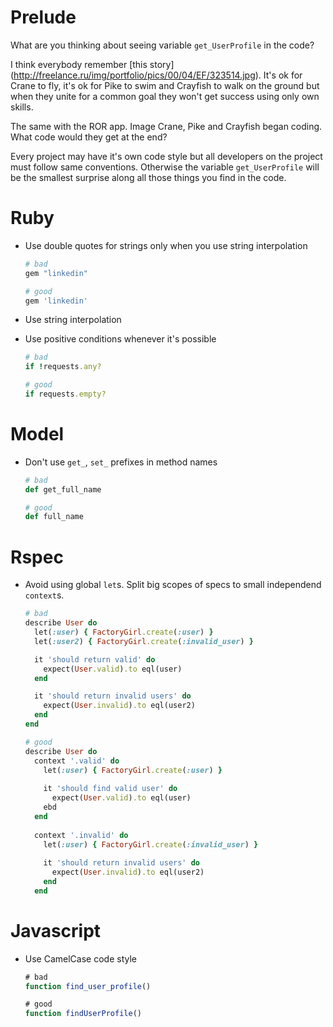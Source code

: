 # Prelude

What are you thinking about seeing variable `get_UserProfile` in the code?

I think everybody remember [this story] (http://freelance.ru/img/portfolio/pics/00/04/EF/323514.jpg). It's ok for Crane to fly, it's ok for Pike to swim and Crayfish to walk on the ground but when they unite for a common goal they won't get success using only own skills.

The same with the ROR app. Image Crane, Pike and Crayfish began coding. What code would they get at the end?

Every project may have it's own code style but all developers on the project must follow same conventions.
Otherwise the variable `get_UserProfile` will be the smallest surprise along all those things you find in the code.

# Ruby

* Use double quotes for strings only when you use string interpolation

    ```Ruby
    # bad
    gem "linkedin"
    
    # good
    gem 'linkedin'
    ```
    
* Use string interpolation
  
* Use positive conditions whenever it's possible

    ```Ruby
    # bad
    if !requests.any?
    
    # good
    if requests.empty?
    
# Model

* Don't use `get_`, `set_` prefixes in method names
    
    ```Ruby
    # bad
    def get_full_name

    # good
    def full_name
    ```
    
# Rspec

* Avoid using global `let`s. Split big scopes of specs to small independend `context`s.
    
    ```Ruby
    # bad
    describe User do
      let(:user) { FactoryGirl.create(:user) }
      let(:user2) { FactoryGirl.create(:invalid_user) }
    
      it 'should return valid' do
        expect(User.valid).to eql(user)
      end
    
      it 'should return invalid users' do
        expect(User.invalid).to eql(user2)
      end
    end

    # good
    describe User do
      context '.valid' do
        let(:user) { FactoryGirl.create(:user) }
        
        it 'should find valid user' do
          expect(User.valid).to eql(user)
        ebd
      end
      
      context '.invalid' do
        let(:user) { FactoryGirl.create(:invalid_user) }
        
        it 'should return invalid users' do
          expect(User.invalid).to eql(user2)
        end
      end
    ```
      
      
# Javascript

* Use CamelCase code style
  
    ```Javascript
    # bad
    function find_user_profile()

    # good
    function findUserProfile()
    ```

